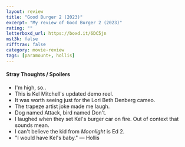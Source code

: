 ```yaml
---
layout: review
title: "Good Burger 2 (2023)"
excerpt: "My review of Good Burger 2 (2023)"
rating: ""
letterboxd_url: https://boxd.it/6DC5jn
mst3k: false
rifftrax: false
category: movie-review
tags: [paramount+, hollis]
---
```


#### Stray Thoughts / Spoilers

- I'm high, so..
- This is Kel Mitchell's updated demo reel.
- It was worth seeing just for the Lori Beth Denberg cameo.
- The trapeze artist joke made me laugh.
- Dog named Attack, bird named Don't.
- I laughed when they set Kel's burger car on fire. Out of context that sounds mean.
- I can't believe the kid from <i>Moonlight</i> is Ed 2.
- "I would have Kel's baby." — Hollis
